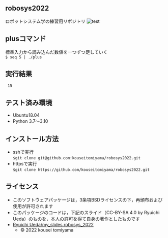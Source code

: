 ## robosys2022
ロボットシステム学の練習用リポジトリ
![test](https://github.com/KouseiTomiyama/robosys2022/actions/workflows/test.yml/badge.svg)

## plusコマンド
標準入力から読み込んだ数値を一つずつ足していく  
```$ seq 5 | ./plus```  

## 実行結果
``` 15```

## テスト済み環境
* Ubuntu18.04
* Python 3.7〜3.10  

## インストール方法
* sshで実行  
```$git clone git@github.com:kouseitomiyama/robosys2022.git```  
* httpsで実行  
```$git clone https://github.com/kouseitomiyama/robosys2022.git```

## ライセンス
 * このソフトウェアパッケージは，3条項BSDライセンスの下，再頒布および使用が許可されます
  * このパッケージのコードは，下記のスライド（CC-BY-SA 4.0 by Ryuichi Ueda）のものを，本人の許可を得て自身の著作としたものです
* [Ryuichi Ueda/my_slides robosys_2022](https://github.com/RyuichiUeda/my_slides/tree/master/robosys_2022)
  * © 2022 kousei tomiyama
